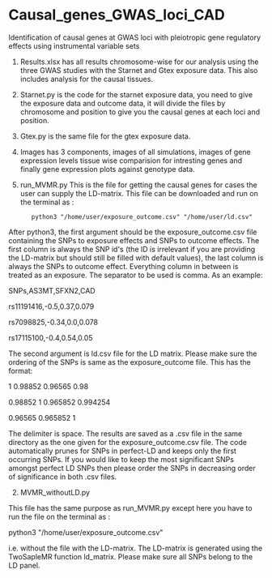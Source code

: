 # Causal_genes_GWAS_loci_CAD
  Identification of causal genes at GWAS loci with pleiotropic gene regulatory effects using instrumental variable sets
  
  
1. Results.xlsx has all results chromosome-wise for our analysis using the three GWAS studies with the Starnet and Gtex exposure data. This also includes
   analysis for the causal tissues.
2. Starnet.py is the code for the starnet exposure data, you need to give the exposure data and outcome data, it will divide the files by chromosome
   and position to give you the causal genes at each loci and position.
3. Gtex.py is the same file for the gtex exposure data.
4. Images has 3 components, images of all simulations, images of gene expression levels tissue wise comparision for intresting genes and finally gene          expression plots against genotype data. 

1. run_MVMR.py
  This is the file for getting the causal genes for cases the user can supply the LD-matrix. This file can be downloaded and run on the terminal as :
  
          python3 "/home/user/exposure_outcome.csv" "/home/user/ld.csv"
  
  
After python3, the first argument should be the exposure_outcome.csv file containing the SNPs to exposure effects and SNPs to outcome effects. The first column is always the SNP id's (the ID is irrelevant if you are providing the LD-matrix but should still be filled with default values), the last column is always the SNPs to outcome effect. Everything column in between is treated as an exposure. The separator to be used is comma. As an example:



SNPs,AS3MT,SFXN2,CAD

rs11191416,-0.5,0.37,0.079 

rs7098825,-0.34,0.0,0.078 

rs17115100,-0.4,0.54,0.05 




The second argument is ld.csv file for the LD matrix. Please make sure the ordering of the SNPs is same as the exposure_outcome file. This has the format:


1 0.98852 0.96565 0.98

0.98852 1 0.965852 0.994254 

0.96565 0.965852 1 



The delimiter is space. 
The results are saved as a .csv file in the same directory as the one given for the exposure_outcome.csv file. 
The code automatically prunes for SNPs in perfect-LD and keeps only the first occurring SNPs. If you would like to keep the most significant SNPs amongst perfect LD SNPs then please order the SNPs in decreasing order of significance in both .csv files.


2. MVMR_withoutLD.py

This file has the same purpose as run_MVMR.py except here you have to run the file  on the terminal as : 


python3 "/home/user/exposure_outcome.csv" 


i.e. without the file with the LD-matrix. The LD-matrix is generated using the TwoSapleMR function ld_matrix. Please make sure all SNPs belong to the LD panel.

